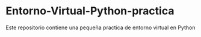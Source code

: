 # Entorno-Virtual-Python-practica
 Este repositorio contiene una pequeña practica de entorno virtual en Python
